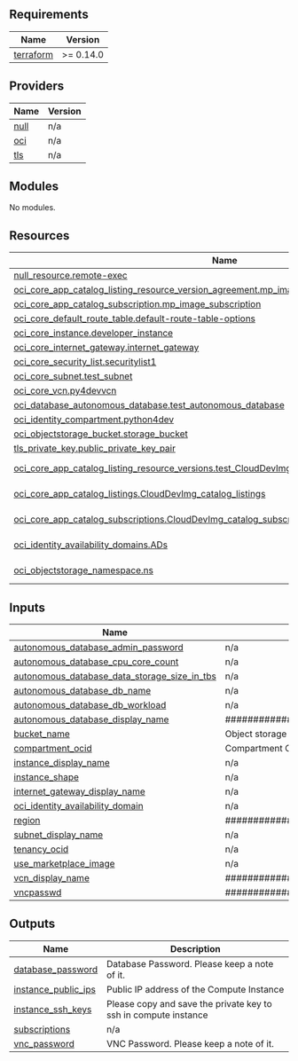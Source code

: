 ## Requirements

| Name | Version |
|------|---------|
| <a name="requirement_terraform"></a> [terraform](#requirement\_terraform) | >= 0.14.0 |

## Providers

| Name | Version |
|------|---------|
| <a name="provider_null"></a> [null](#provider\_null) | n/a |
| <a name="provider_oci"></a> [oci](#provider\_oci) | n/a |
| <a name="provider_tls"></a> [tls](#provider\_tls) | n/a |

## Modules

No modules.

## Resources

| Name | Type |
|------|------|
| [null_resource.remote-exec](https://registry.terraform.io/providers/hashicorp/null/latest/docs/resources/resource) | resource |
| [oci_core_app_catalog_listing_resource_version_agreement.mp_image_agreement](https://registry.terraform.io/providers/hashicorp/oci/latest/docs/resources/core_app_catalog_listing_resource_version_agreement) | resource |
| [oci_core_app_catalog_subscription.mp_image_subscription](https://registry.terraform.io/providers/hashicorp/oci/latest/docs/resources/core_app_catalog_subscription) | resource |
| [oci_core_default_route_table.default-route-table-options](https://registry.terraform.io/providers/hashicorp/oci/latest/docs/resources/core_default_route_table) | resource |
| [oci_core_instance.developer_instance](https://registry.terraform.io/providers/hashicorp/oci/latest/docs/resources/core_instance) | resource |
| [oci_core_internet_gateway.internet_gateway](https://registry.terraform.io/providers/hashicorp/oci/latest/docs/resources/core_internet_gateway) | resource |
| [oci_core_security_list.securitylist1](https://registry.terraform.io/providers/hashicorp/oci/latest/docs/resources/core_security_list) | resource |
| [oci_core_subnet.test_subnet](https://registry.terraform.io/providers/hashicorp/oci/latest/docs/resources/core_subnet) | resource |
| [oci_core_vcn.py4devvcn](https://registry.terraform.io/providers/hashicorp/oci/latest/docs/resources/core_vcn) | resource |
| [oci_database_autonomous_database.test_autonomous_database](https://registry.terraform.io/providers/hashicorp/oci/latest/docs/resources/database_autonomous_database) | resource |
| [oci_identity_compartment.python4dev](https://registry.terraform.io/providers/hashicorp/oci/latest/docs/resources/identity_compartment) | resource |
| [oci_objectstorage_bucket.storage_bucket](https://registry.terraform.io/providers/hashicorp/oci/latest/docs/resources/objectstorage_bucket) | resource |
| [tls_private_key.public_private_key_pair](https://registry.terraform.io/providers/hashicorp/tls/latest/docs/resources/private_key) | resource |
| [oci_core_app_catalog_listing_resource_versions.test_CloudDevImg_catalog_listing_resource_versions](https://registry.terraform.io/providers/hashicorp/oci/latest/docs/data-sources/core_app_catalog_listing_resource_versions) | data source |
| [oci_core_app_catalog_listings.CloudDevImg_catalog_listings](https://registry.terraform.io/providers/hashicorp/oci/latest/docs/data-sources/core_app_catalog_listings) | data source |
| [oci_core_app_catalog_subscriptions.CloudDevImg_catalog_subscriptions](https://registry.terraform.io/providers/hashicorp/oci/latest/docs/data-sources/core_app_catalog_subscriptions) | data source |
| [oci_identity_availability_domains.ADs](https://registry.terraform.io/providers/hashicorp/oci/latest/docs/data-sources/identity_availability_domains) | data source |
| [oci_objectstorage_namespace.ns](https://registry.terraform.io/providers/hashicorp/oci/latest/docs/data-sources/objectstorage_namespace) | data source |

## Inputs

| Name | Description | Type | Default | Required |
|------|-------------|------|---------|:--------:|
| <a name="input_autonomous_database_admin_password"></a> [autonomous\_database\_admin\_password](#input\_autonomous\_database\_admin\_password) | n/a | `string` | `""` | no |
| <a name="input_autonomous_database_cpu_core_count"></a> [autonomous\_database\_cpu\_core\_count](#input\_autonomous\_database\_cpu\_core\_count) | n/a | `string` | `"1"` | no |
| <a name="input_autonomous_database_data_storage_size_in_tbs"></a> [autonomous\_database\_data\_storage\_size\_in\_tbs](#input\_autonomous\_database\_data\_storage\_size\_in\_tbs) | n/a | `string` | `"1"` | no |
| <a name="input_autonomous_database_db_name"></a> [autonomous\_database\_db\_name](#input\_autonomous\_database\_db\_name) | n/a | `string` | `"orcl4py"` | no |
| <a name="input_autonomous_database_db_workload"></a> [autonomous\_database\_db\_workload](#input\_autonomous\_database\_db\_workload) | n/a | `string` | `"OLTP"` | no |
| <a name="input_autonomous_database_display_name"></a> [autonomous\_database\_display\_name](#input\_autonomous\_database\_display\_name) | #######################DATABASE######################## | `string` | `"AlphaOffice"` | no |
| <a name="input_bucket_name"></a> [bucket\_name](#input\_bucket\_name) | Object storage name to create bucket. | `string` | `"py4dev"` | no |
| <a name="input_compartment_ocid"></a> [compartment\_ocid](#input\_compartment\_ocid) | Compartment OCID where the resources will be created. | `any` | n/a | yes |
| <a name="input_instance_display_name"></a> [instance\_display\_name](#input\_instance\_display\_name) | n/a | `string` | `"AlphaOffice"` | no |
| <a name="input_instance_shape"></a> [instance\_shape](#input\_instance\_shape) | n/a | `string` | `"VM.Standard2.1"` | no |
| <a name="input_internet_gateway_display_name"></a> [internet\_gateway\_display\_name](#input\_internet\_gateway\_display\_name) | n/a | `string` | `"internet_gateway"` | no |
| <a name="input_oci_identity_availability_domain"></a> [oci\_identity\_availability\_domain](#input\_oci\_identity\_availability\_domain) | n/a | `any` | n/a | yes |
| <a name="input_region"></a> [region](#input\_region) | #######################GOVERNANCE######################## | `any` | n/a | yes |
| <a name="input_subnet_display_name"></a> [subnet\_display\_name](#input\_subnet\_display\_name) | n/a | `string` | `"py4devSubnet"` | no |
| <a name="input_tenancy_ocid"></a> [tenancy\_ocid](#input\_tenancy\_ocid) | n/a | `any` | n/a | yes |
| <a name="input_use_marketplace_image"></a> [use\_marketplace\_image](#input\_use\_marketplace\_image) | n/a | `number` | `1` | no |
| <a name="input_vcn_display_name"></a> [vcn\_display\_name](#input\_vcn\_display\_name) | #######################NETWORKING######################## | `string` | `"py4devvcn"` | no |
| <a name="input_vncpasswd"></a> [vncpasswd](#input\_vncpasswd) | #######################COMPUTE######################## | `string` | `""` | no |

## Outputs

| Name | Description |
|------|-------------|
| <a name="output_database_password"></a> [database\_password](#output\_database\_password) | Database Password. Please keep a note of it. |
| <a name="output_instance_public_ips"></a> [instance\_public\_ips](#output\_instance\_public\_ips) | Public IP address of the Compute Instance |
| <a name="output_instance_ssh_keys"></a> [instance\_ssh\_keys](#output\_instance\_ssh\_keys) | Please copy and save the private key to ssh in compute instance |
| <a name="output_subscriptions"></a> [subscriptions](#output\_subscriptions) | n/a |
| <a name="output_vnc_password"></a> [vnc\_password](#output\_vnc\_password) | VNC Password. Please keep a note of it. |
